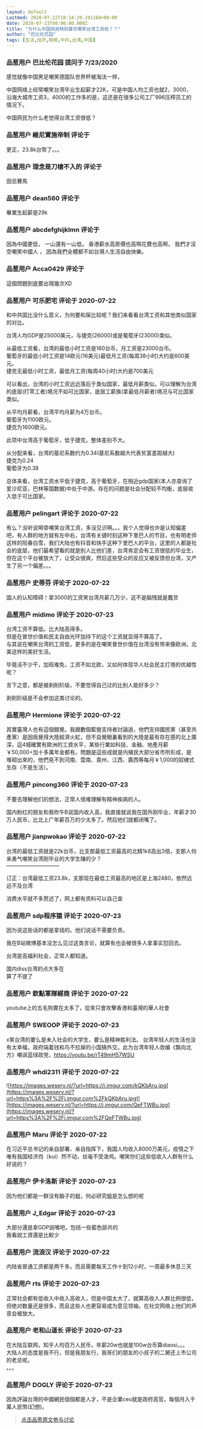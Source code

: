 ```yaml
---
layout: default
Lastmod: 2020-07-22T10:14:29.191160+00:00
date: 2020-07-23T00:00:00.000Z
title: "为什么中国网民特别喜欢嘲笑台湾工资低？？"
author: "巴比伦花园"
tags: [生活,经济,网络,中共,台湾,中国]
---
```



### 品葱用户 **巴比伦花园** 提问于 7/23/2020
    
感觉就像中国男足嘲笑德国队世界杯被淘汰一样，  
  
中国网络上经常嘲笑台湾毕业生起薪才22K，可是中国人均工资也就2，3000，沿海大城市工资3，4000的工作多的是，这还是在很多公司工厂996压榨员工的情况下。  
  
中国网民为什么老觉得台湾工资很低？
    
                

### 品葱用户 **維尼實施帝制** 评论于 
        
更正，23.8k台幣了。。。
        
                

### 品葱用户 **理念是刀槍不入的** 评论于 
        
田忌賽馬
        
                

### 品葱用户 **dean560** 评论于 
        
畢業生起薪是29k
        
                

### 品葱用户 **abcdefghijklmn** 评论于 
        
因為中國更低， 一山還有一山低。 香港薪水高房價也高啊花費也高啊， 我們才沒空嘲笑中國人 ， 因為我們全體都不如台灣人生活自由快樂。
        
                

### 品葱用户 **Acca0429** 评论于 
        
這個問題到底要出現幾次XD
        
                

### 品葱用户 **可乐肥宅** 评论于 2020-07-22
        
和中共国比没什么意义，为何要和屎比较呢？我们来看看台湾工资和其他类似国家的对比。  
  
台湾人均GDP是25000美元，与捷克(26000)或是葡萄牙(23000)类似。  
  
从最低工资看，台湾的最低小时工资是160台币，月工资是23000台币。  
葡萄牙的最低小时工资是14欧元(16美元)最低月工资(每周38小时)大约是600美元。  
捷克无最低小时工资，最低月工资(每周40小时)大约是700美元  
  
可以看出，台湾的小时工资远远落后于类似国家，最低月薪类似。可以理解为台湾的底层(打零工者)境况不如可比国家，底层工薪族(拿最低月薪者)境况与可比国家类似。  
  
从平均月薪看，台湾平均月薪为4万台币。  
葡萄牙为1100欧元。  
捷克为1600欧元。  
  
此项中台湾高于葡萄牙，低于捷克，整体差别不大。  
  
从分配来看，台湾的基尼系数约为0.34(基尼系数越大代表贫富差距越大)  
捷克为0.24  
葡萄牙为0.38  
  
总体来看，台湾工资水平低于捷克，高于葡萄牙，在相近gdp国家(本人亦查询了爱沙尼亚，巴林等国数据)中处于中游。存在的问题是社会分配较不均衡，底层收入低于可比国家。
        
                

### 品葱用户 **pelingart** 评论于 2020-07-22
        
有么？没听说啊😨嘲笑台湾工资，多没见识啊。。。我个人觉得也许是认知偏差吧，有人群的地方就有左中右，台湾有关键时刻这种下里巴人的节目，也有明老师这样的阳春白雪，我们大陆也有抖音和快手这种下里巴人的平台，这里的人都是社会的底层，他们最希望看的就是别人比他们差，台湾肯定会有工资很低的毕业生，但在这个平台被放大了，让受众很爽，然后这些受众的反应又被反馈但台湾，又产生了另一个偏差。。。
        
                

### 品葱用户 **史蒂芬** 评论于 2020-07-22
        
国人的认知障碍！拿3000的工资笑台湾月薪几万少，这不是脑残就是蠢货
        
                

### 品葱用户 **midimo** 评论于 2020-07-23
        
台湾工资不算低。比大陆高得多。  
但是在普世价值和民主自由光环加持下的这个工资就显得不算高了。  
与其说在嘲笑台湾的工资低，更多的是在嘲笑普世价值在台湾没有带来像欧洲，北美这样的美好生活。  
  
毕竟活不少干，加班难免，工资不如北欧，又如何体现华人社会民主灯塔的优越性呢？  
  
言下之意，都是被剥削阶级，不要觉得自己过的比别人能好多少？  
  
剥削阶级是不会参加这类讨论的。
        
                

### 品葱用户 **Hermione** 评论于 2020-07-22
        
其實臺灣人也有這個錯覺。我跟數個藍營支持者討論過，他們支持國民黨（甚至共產黨）是因爲覺得大陸經濟火紅，但不自覺眼裏看到的大陸是最有存在感的北上廣深，這4城確實有歐洲的工資水平，某些行業如科技、金融、地產月薪￥50,000+加十多萬年金都有。問題是這些成就是内殖民大部分省市所形成，是堆砌出來的，他們見不到河南、雲南、貴州、江西、廣西等每月￥1,000的奴棣式生存（不是生活）。
        
                

### 品葱用户 **pincong360** 评论于 2020-07-23
        
不要去理解他们的想法，正常人很难理解有精神疾病的人。  
  
国内粉红的朋友和我吹牛B说国内收入高，我直接就说我在国外刚毕业，年薪才30万人民币，比北上广年薪百万的少太多了。然后他们就都闭嘴了。
        
                

### 品葱用户 **jianpwokao** 评论于 2020-07-22
        
台湾的最低工资就是22k台币，比支那最低工资最高的北精1k8高出3倍，支那人何来勇气嘲笑台湾刚毕业的大学生赚的少？  
——————————  
  
订正：台湾最低工资23.8k，支那现在最低工资最高的地区是上海2480，依然远远不及台湾  
  
消费水平就不多赘述了，网上都有资料可以自己查
        
                

### 品葱用户 **sdp程序猿** 评论于 2020-07-23
        
因为说这些话的都是拿钱的。他们说话不需要负责。  
  
我在B站微博基本没怎么见过这类言论，就算有也会被很多人拿事实怼回去。  
  
台湾是高福利社会，正常人都知道。  
  
国内diss台湾的点大多在  
算了不提了
        
                

### 品葱用户 **欽點軍隊經商** 评论于 2020-07-22
        
youtube上的五毛狗實在太多了，從來只會攻擊香港和臺灣的華人社會
        
                

### 品葱用户 **SWEOOP** 评论于 2020-07-23
        
x笑台湾的要么是未入社会的大学生，要么是精神胜利法。 台湾年轻人的生活也没有太幸福，政府端着钱和鸟不拉屎的小国搞外交。此为台湾年轻人改编《飘向北方》嘲讽蓝绿政党，https://youtu.be/rT49mH57WSU
        
                

### 品葱用户 **whdi2311** 评论于 2020-07-22
        
![https://images.weserv.nl/?url=https://i.imgur.com/kQKbAru.jpg](https://images.weserv.nl/?url=https%3A%2F%2Fi.imgur.com%2FkQKbAru.jpg)![https://images.weserv.nl/?url=https://i.imgur.com/QeFTWBu.jpg](https://images.weserv.nl/?url=https%3A%2F%2Fi.imgur.com%2FQeFTWBu.jpg)
        
                

### 品葱用户 **Maru** 评论于 2020-07-22
        
在习近平总书记的亲自部署、亲自指挥下，我国人均收入8000万美元，疫情之下唯有我国经济岿（kui）然不动，丝毫不受泼鸡。嘲笑你们这些低收入人群有什么好说的？
        
                

### 品葱用户 **伊卡洛斯** 评论于 2020-07-23
        
因为他们都是一群没有脑子的蛆，何必研究蛆是怎么想的呢
        
                

### 品葱用户 **J_Edgar** 评论于 2020-07-23
        
大部分還是拿GDP説嘴吧，包括一些藍色舔共的  
我看說工資還是比較少
        
                

### 品葱用户 **流浪汉** 评论于 2020-07-22
        
内陆省普通工资都是两千多。而且需要每天工作十到12小时，一周最多休息三天
        
                

### 品葱用户 **rts** 评论于 2020-07-23
        
正常社会都有低收入中收入高收入，但是中国太大了，就算高收入人群比例很低，但绝对数量还是很多，而且这些人也更容易成为意见领袖，在社交网络上他们的声音会被放大。
        
                

### 品葱用户 **老和山道长** 评论于 2020-07-23
        
在大陆互联网，知乎人均百万人民币，年薪20w也就是100w台币算diaosi。。。  
大陆人的态度是我不行，但是我朋友行，我哥们的朋友的小叔子的二舅还上市公司的老总呢。  
。。。
        
                

### 品葱用户 **DOGLY** 评论于 2020-07-23
        
因為評論台灣的中國網民個個都是人才，不是企業ceo就是政府高官，每個月入千萬人民幣(幻想)。
        
                





> [点击品葱原文参与讨论](https://pincong.rocks/question/28811)

